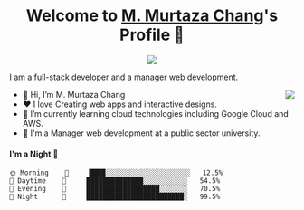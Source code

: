 <p align="center">
  <h1 align="center">Welcome to <a href="https://github.com/muhammadmurtaza">M. Murtaza Chang</a>'s Profile 👋</h1>
</p>


<p align="center">
  <a align="center" href="https://github.com/DenverCoder1/readme-typing-svg"><img src="https://readme-typing-svg.herokuapp.com?&font=IBM+Plex+Sans&color=F72EE2&size=25&lines=Welcome+to+my+GitHub+Profile!;I'm+a+fullstack+developer;I'm+a+dreamer;" /></a>
</p>
<p>I am a full-stack developer and a manager web development.</p>
<img align="right" src="https://media.giphy.com/media/M9gbBd9nbDrOTu1Mqx/giphy.gif">
<ul>
  <li>👋 Hi, I’m M. Murtaza Chang</li>
  <li>❤️ I love Creating web apps and interactive designs.</li>
  <li>🌱 I’m currently learning cloud technologies including Google Cloud and AWS.</li>
  <li>💼 I'm a Manager web development at a public sector university.</li>
</ul>


#### I'm a Night 🦉
```text
🌞 Morning    🪫     ████░░░░░░░░░░░░░░░░░░░░░   12.5% 
🌆 Daytime    🪫     ██████████████░░░░░░░░░░░   54.5% 
🌃 Evening    🔋     ██████████████████░░░░░░░   70.5% 
🌙 Night      🔋     ████████████████████████░   99.5%
```
